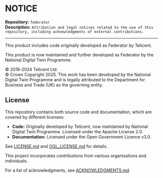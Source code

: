 # NOTICE

**Repository:** `federator`  
**Description:** `Attribution and legal notices related to the use of this repository, including acknowledgments of external contributions.`

<!-- SPDX-License-Identifier: OGL-UK-3.0 -->

---

This product includes code originally developed as Federator
by Telicent.

This product is now maintained and further developed as Federator
by the National Digital Twin Programme.

© 2018-2024 Telicent Ltd.  
© Crown Copyright 2025. This work has been developed by the National Digital Twin Programme and is legally attributed to the Department for Business and Trade (UK) as the governing entity.

## License

This repository contains both source code and documentation, which are covered by different licenses:
- **Code:** Originally developed by Telicent, now maintained by National Digital Twin Programme. Licensed under the Apache License 2.0.
- **Documentation:** Licensed under the Open Government Licence v3.0.

See [LICENSE.md](LICENSE.md) and [OGL_LICENSE.md](OGL_LICENSE.md) for details.

This project incorporates contributions from various organisations and individuals.

For a list of acknowledgments, see [ACKNOWLEDGMENTS.md](ACKNOWLEDGEMENTS.md).
